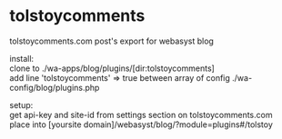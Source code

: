 # tolstoycomments
tolstoycomments.com post's export for webasyst blog

install:  
clone to ./wa-apps/blog/plugins/[dir:tolstoycomments]  
add line 'tolstoycomments' => true between array of config ./wa-config/blog/plugins.php

setup:  
get api-key and site-id from settings section on tolstoycomments.com  
place into [yoursite domain]/webasyst/blog/?module=plugins#/tolstoy

